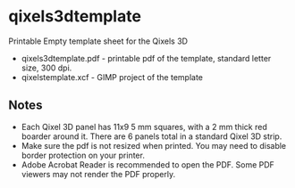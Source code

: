 # qixels3dtemplate
Printable Empty template sheet for the Qixels 3D

* qixels3dtemplate.pdf - printable pdf of the template, standard letter size, 300 dpi.
* qixelstemplate.xcf - GIMP project of the template

## Notes
* Each Qixel 3D panel has 11x9 5 mm squares, with a 2 mm thick red boarder around it.  There are 6 panels total in a standard Qixel 3D strip.
* Make sure the pdf is not resized when printed.  You may need to disable border protection on your printer.
* Adobe Acrobat Reader is recommended to open the PDF.  Some PDF viewers may not render the PDF properly.  

